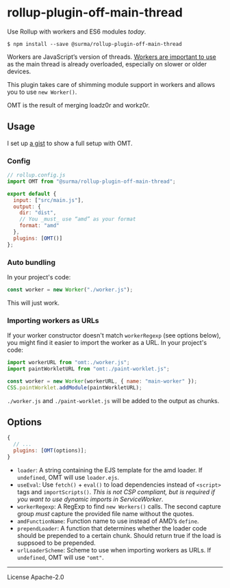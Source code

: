 # rollup-plugin-off-main-thread

Use Rollup with workers and ES6 modules _today_.

```
$ npm install --save @surma/rollup-plugin-off-main-thread
```

Workers are JavaScript’s version of threads. [Workers are important to use][when workers] as the main thread is already overloaded, especially on slower or older devices.

This plugin takes care of shimming module support in workers and allows you to use `new Worker()`.

OMT is the result of merging loadz0r and workz0r.

## Usage

I set up [a gist] to show a full setup with OMT.

### Config

```js
// rollup.config.js
import OMT from "@surma/rollup-plugin-off-main-thread";

export default {
  input: ["src/main.js"],
  output: {
    dir: "dist",
    // You _must_ use “amd” as your format
    format: "amd"
  },
  plugins: [OMT()]
};
```

### Auto bundling

In your project's code:

```js
const worker = new Worker("./worker.js");
```

This will just work.

### Importing workers as URLs

If your worker constructor doesn't match `workerRegexp` (see options below), you might find it easier to import the worker as a URL. In your project's code:

```js
import workerURL from "omt:./worker.js";
import paintWorkletURL from "omt:./paint-worklet.js";

const worker = new Worker(workerURL, { name: "main-worker" });
CSS.paintWorklet.addModule(paintWorkletURL);
```

`./worker.js` and `./paint-worklet.js` will be added to the output as chunks.

## Options

```js
{
  // ...
  plugins: [OMT(options)];
}
```

- `loader`: A string containing the EJS template for the amd loader. If `undefined`, OMT will use `loader.ejs`.
- `useEval`: Use `fetch()` + `eval()` to load dependencies instead of `<script>` tags and `importScripts()`. _This is not CSP compliant, but is required if you want to use dynamic imports in ServiceWorker_.
- `workerRegexp`: A RegExp to find `new Workers()` calls. The second capture group _must_ capture the provided file name without the quotes.
- `amdFunctionName`: Function name to use instead of AMD’s `define`.
- `prependLoader`: A function that determines whether the loader code should be prepended to a certain chunk. Should return true if the load is suppsoed to be prepended.
- `urlLoaderScheme`: Scheme to use when importing workers as URLs. If `undefined`, OMT will use `"omt"`.

[when workers]: https://dassur.ma/things/when-workers
[a gist]: https://gist.github.com/surma/a02db7b53eb3e7870bf539b906ff6ff6

---

License Apache-2.0
